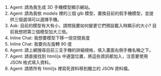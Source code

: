 1. Agent: 請為我生成 3D 手機模型顯示網站。
2. Agent: 請為我依 models 裡的三個 glb 模型，置換目前的假手機模型，並提供三個選項可以選擇手機。
3. Ask: 目前的模型有大有小，請問我要如何變更它們預設載入時顯示的大小? 目前我想把第三個模型加大三倍。
4. Inline Chat: 我想要模型下移一倍空間長度
5. Inline Chat: 我要向左旋轉 90 度
6. Agent: 請上網搜尋目前三支手機的詳細規格，填入畫面右側手機名稱之下。
7. Agent: 請直接找到 html/js 中適當位置，將這些資訊都加入，注意要使用 JSON 格式填入資料。
8. Agent: 請將所有 html/js 裡寫死資料移到獨立的 JSON 資料檔。
